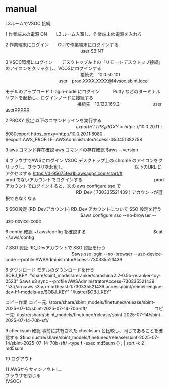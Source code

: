 # manual

L3ルームでVSOC 接続　

1	作業端末の電源 ON　　L3 ルーム入室し、作業端末の電源を入れる

2	作業端末にログイン　　GUIで作業端末にログインする
　　　　　　　　　　　　　　　　　user SBINT

3	VSOC環境にログイン　　デスクトップ左上の「リモートデスクトップ接続」のアイコンをクリックし、VCOSにログインする
　　　　　　　　　　　　　　　　　接続先　10.0.50.101
        　　　　　　　　　　　　user　prod.XXXX.XXXX@l4vsoc.sbint.local

モデルのアップロード
1	login-node にログイン　　　Putty などのターミナルソフトを起動し、ログインノードに接続する
　　　　　　　　　　　　　　　　  接続先　10.120.169.2
                　　　　　　　 user　userXXXXX

2	PROXY 設定									以下のコマンドラインを実行する
　　　　　　　　　　　　　　　　$export HTTPS_PROXY=http://10.0.20.11:8080
　　　　　　　　　　　　　　　　$export https_proxy=http://10.0.20.11:8080
　　　　　　　　　　　　　　　　$export AWS_PROFILE=AWSAdministratorAccess-050451382758

3	aws コマンド存在確認					aws コマンドの存在確認
                           $aws --version

4	ブラウザでAWSにログイン		VSOC デスクトップ上の chrome のアイコンをクリックし、ブラウザを起動し
　　　　　　　　　　　　　　　　以下のURL にアクセスする
                          https://d-95675fea1b.awsapps.com/start/#
　　　　　　　　　　　　　　　　prod でないアカウントでログインする
　　　　　　　　　　　　　　　　prod アカウントでログインすると、次の aws configure sso で
　　　　　　　　　　　　　　　　RD_Dev ( 730335521439 ) アカウントが選択できなくなる 

5	SSO設定 (RD_Devアカウント)		RD_Dev アカウントについて SSO 設定を行う
　　　　　　　　　　　　　　　　　$aws configure sso --no-browser --use-device-code

6	config 確認							~/.aws/config を確認する
　　　　　　　　　　　　　　　$cat ~/.aws/config

7	SSO 認証									RD_Devアカウントで SSO 認証を行う
　　　　　　　　　　　　　　　$aws sso login --no-browser --use-device-code --profile AWSAdministratorAccess-730335521439

8	ダウンロード							モデルのダウンロードを行う
                         $OBJ_KEY="share/sbint_models/reranker/sarashina2.2-0.5b-reranker-toy-0523"
                         $aws s3 sync --profile AWSAdministratorAccess-730335521439 "s3://arn:aws:s3:ap-northeast-1:730335521439:accesspoint/reimei-engine-dev-hf-models-ap/$OBJ_KEY"  "/lustre/$OBJ_KEY"

 コピー作業                 コピー元: /store/share/sbint_models/finetuned/release/sbint-2025-07-14/sbint-2025-07-14-70b-sft/
 　　　　　　　　　　　　　　　コピー先: /lustre/share/sbint_models/finetuned/release/sbint-2025-07-14/sbint-2025-07-14-70b-sft/
                
9	checksum 確認						事前に共有された checksum と比較し、同じであることを確認する
                         $find /lustre/share/sbint_models/finetuned/release/sbint-2025-07-14/sbint-2025-07-14-70b-sft/ -type f -exec md5sum {} \; | sort -k 2 | md5sum

10	ログアウト									

11	AWSからサインアウトし、									
	ブラウザを閉じる									
	(VSOC)									

                         
                 




                      
                      
